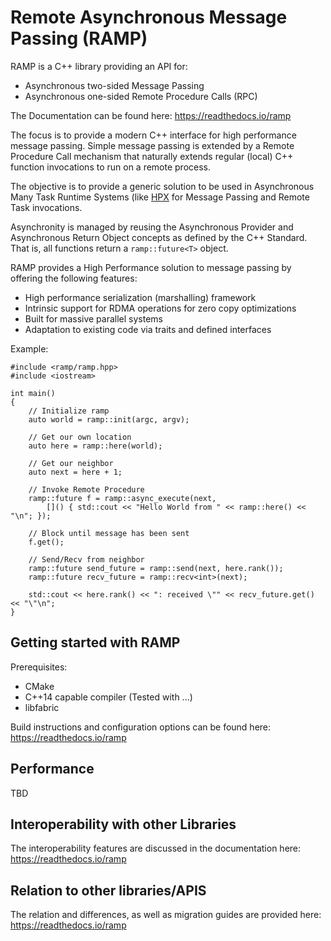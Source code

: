# Remote Asynchronous Message Passing (RAMP)

RAMP is a C++ library providing an API for:

 * Asynchronous two-sided Message Passing
 * Asynchronous one-sided Remote Procedure Calls (RPC)

The Documentation can be found here: https://readthedocs.io/ramp

The focus is to provide a modern C++ interface for high performance message
passing. Simple message passing is extended by a Remote Procedure Call mechanism
that naturally extends regular (local) C++ function invocations to run on a remote
process.

The objective is to provide a generic solution to be used in Asynchronous Many
Task Runtime Systems (like [HPX](https://github.com/STEllAR-GROUP/hpx) for
Message Passing and Remote Task invocations.

Asynchronity is managed by reusing the Asynchronous Provider and Asynchronous
Return Object concepts as defined by the C++ Standard. That is, all functions
return a `ramp::future<T>` object.

RAMP provides a High Performance solution to message passing by offering the
following features:

 * High performance serialization (marshalling) framework
 * Intrinsic support for RDMA operations for zero copy optimizations
 * Built for massive parallel systems
 * Adaptation to existing code via traits and defined interfaces

Example:

```
#include <ramp/ramp.hpp>
#include <iostream>

int main()
{
    // Initialize ramp
    auto world = ramp::init(argc, argv);

    // Get our own location
    auto here = ramp::here(world);

    // Get our neighbor
    auto next = here + 1;

    // Invoke Remote Procedure
    ramp::future f = ramp::async_execute(next,
        []() { std::cout << "Hello World from " << ramp::here() << "\n"; });

    // Block until message has been sent
    f.get();

    // Send/Recv from neighbor
    ramp::future send_future = ramp::send(next, here.rank());
    ramp::future recv_future = ramp::recv<int>(next);

    std::cout << here.rank() << ": received \"" << recv_future.get() << "\"\n";
}
```

## Getting started with RAMP

Prerequisites:

 * CMake
 * C++14 capable compiler (Tested with ...)
 * libfabric

Build instructions and configuration options can be found here:
https://readthedocs.io/ramp

## Performance

TBD

## Interoperability with other Libraries

The interoperability features are discussed in the documentation here:
https://readthedocs.io/ramp

## Relation to other libraries/APIS

The relation and differences, as well as migration guides are provided here:
https://readthedocs.io/ramp
